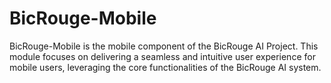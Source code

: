 # BicRouge-Mobile

BicRouge-Mobile is the mobile component of the BicRouge AI Project. This module focuses on delivering a seamless and intuitive user experience for mobile users, leveraging the core functionalities of the BicRouge AI system.
